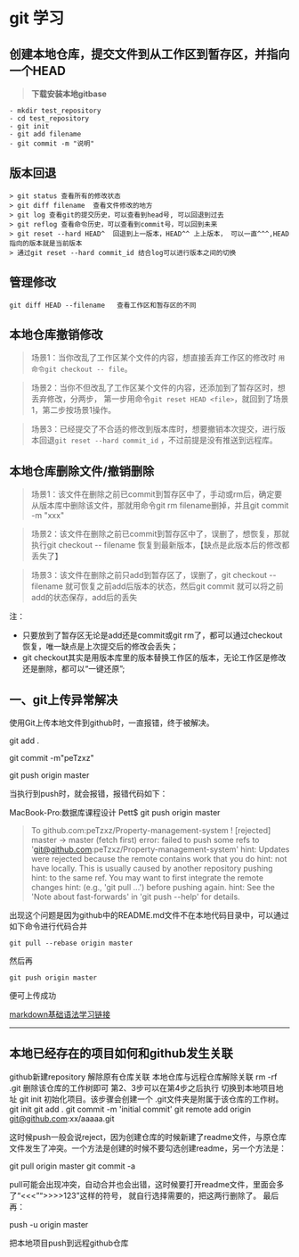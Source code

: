 # git 学习
## 创建本地仓库，提交文件到从工作区到暂存区，并指向一个HEAD
>**下载安装本地gitbase**
```
- mkdir test_repository
- cd test_repository
- git init
- git add filename
- git commit -m "说明"
```
## 版本回退
```
> git status 查看所有的修改状态
> git diff filename  查看文件修改的地方
> git log 查看git的提交历史，可以查看到head号, 可以回退到过去
> git reflog 查看命令历史，可以查看到commit号，可以回到未来
> git reset --hard HEAD^  回退到上一版本，HEAD^^ 上上版本， 可以一直^^^,HEAD指向的版本就是当前版本
> 通过git reset --hard commit_id 结合log可以进行版本之间的切换
```
## 管理修改
```
git diff HEAD --filename   查看工作区和暂存区的不同
```
## 本地仓库撤销修改
> 场景1：当你改乱了工作区某个文件的内容，想直接丢弃工作区的修改时
`用命令git checkout -- file`。

> 场景2：当你不但改乱了工作区某个文件的内容，还添加到了暂存区时，想丢弃修改，分两步，
第一步用命令`git reset HEAD <file>`，就回到了场景1，第二步按场景1操作。

> 场景3：已经提交了不合适的修改到版本库时，想要撤销本次提交，进行版本回退`git reset --hard commit_id` ，不过前提是没有推送到远程库。

## 本地仓库删除文件/撤销删除
> 场景1：该文件在删除之前已commit到暂存区中了，手动或rm后，确定要从版本库中删除该文件，那就用命令git rm filename删掉，并且git commit -m "xxx"

> 场景2：该文件在删除之前已commit到暂存区中了，误删了，想恢复，那就执行git checkout -- filename 恢复到最新版本，【缺点是此版本后的修改都丢失了】

> 场景3：该文件在删除之前只add到暂存区了，误删了，git checkout -- filename 就可恢复之前add后版本的状态，然后git commit 就可以将之前add的状态保存，add后的丢失

注：
- 只要放到了暂存区无论是add还是commit或git rm了，都可以通过checkout恢复，唯一缺点是上次提交后的修改会丢失；
- git checkout其实是用版本库里的版本替换工作区的版本，无论工作区是修改还是删除，都可以“一键还原”;

## 一、git上传异常解决

使用Git上传本地文件到github时，一直报错，终于被解决。

git add .

git commit -m"peTzxz"

git push origin master

当执行到push时，就会报错，报错代码如下：

MacBook-Pro:数据库课程设计 Pett$ git push origin master
>To github.com:peTzxz/Property-management-system
 ! [rejected]        master -> master (fetch first)
error: failed to push some refs to 'git@github.com:peTzxz/Property-management-system'
hint: Updates were rejected because the remote contains work that you do
hint: not have locally. This is usually caused by another repository pushing
hint: to the same ref. You may want to first integrate the remote changes
hint: (e.g., 'git pull ...') before pushing again.
hint: See the 'Note about fast-forwards' in 'git push --help' for details.

出现这个问题是因为github中的README.md文件不在本地代码目录中，可以通过如下命令进行代码合并
```
git pull --rebase origin master
```
然后再
```
git push origin master
```
便可上传成功

[markdown基础语法学习链接](https://github.com/younghz/Markdown "Markdown")
***

## 本地已经存在的项目如何和github发生关联

github新建repository
解除原有仓库关联
本地仓库与远程仓库解除关联 rm -rf .git 删除该仓库的工作树即可 第2、3步可以在第4步之后执行
切换到本地项目地址 git init 初始化项目。该步骤会创建一个 .git文件夹是附属于该仓库的工作树。
git init
git add .
git commit -m 'initial commit'
git remote add origin git@github.com:xx/aaaaa.git

这时候push一般会说reject，因为创建仓库的时候新建了readme文件，与原仓库文件发生了冲突。一个方法是创建的时候不要勾选创建readme，另一个方法是：

git pull origin master
git commit -a

pull可能会出现冲突，自动合并也会出错，这时候要打开readme文件，里面会多了“<<<”“>>>>123”这样的符号， 就自行选择需要的，把这两行删除了。
最后再：

push -u origin master

把本地项目push到远程github仓库

